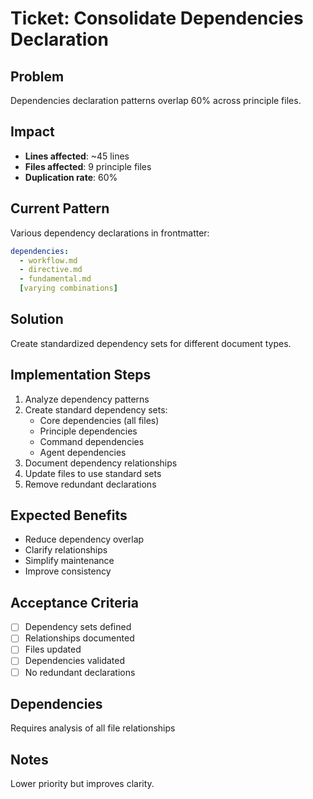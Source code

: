 
# Ticket: Consolidate Dependencies Declaration

## Problem
Dependencies declaration patterns overlap 60% across principle files.

## Impact
- **Lines affected**: ~45 lines
- **Files affected**: 9 principle files
- **Duplication rate**: 60%

## Current Pattern
Various dependency declarations in frontmatter:
```yaml
dependencies:
  - workflow.md
  - directive.md
  - fundamental.md
  [varying combinations]
```

## Solution
Create standardized dependency sets for different document types.

## Implementation Steps
1. Analyze dependency patterns
2. Create standard dependency sets:
   - Core dependencies (all files)
   - Principle dependencies
   - Command dependencies
   - Agent dependencies
3. Document dependency relationships
4. Update files to use standard sets
5. Remove redundant declarations

## Expected Benefits
- Reduce dependency overlap
- Clarify relationships
- Simplify maintenance
- Improve consistency

## Acceptance Criteria
- [ ] Dependency sets defined
- [ ] Relationships documented
- [ ] Files updated
- [ ] Dependencies validated
- [ ] No redundant declarations

## Dependencies
Requires analysis of all file relationships

## Notes
Lower priority but improves clarity.
